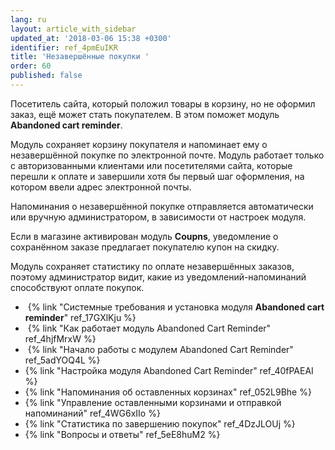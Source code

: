 ```yaml
---
lang: ru
layout: article_with_sidebar
updated_at: '2018-03-06 15:38 +0300'
identifier: ref_4pmEuIKR
title: 'Незавершённые покупки '
order: 60
published: false
---
```

Посетитель сайта, который положил товары в корзину, но не оформил заказ, ещё может стать покупателем. В этом поможет модуль **Abandoned cart reminder**.

Модуль сохраняет корзину покупателя и напоминает ему о незавершённой покупке по электронной почте. Модуль работает только с авторизованными клиентами или посетителями сайта, которые перешли к оплате и завершили хотя бы первый шаг оформления, на котором ввели адрес электронной почты. 

Напоминания о незавершённой покупке отправляется автоматически или вручную администратором, в зависимости от настроек модуля.

Если в магазине активирован модуль **Coupns**, уведомление о сохранённом заказе предлагает покупателю купон на скидку.

Модуль сохраняет статистику по оплате незавершённых заказов, поэтому администратор видит, какие из уведомлений-напоминаний способствуют оплате покупок.

*   {% link "Системные требования и установка модуля **Abandoned cart reminder**" ref_17GXlKju %}
*   {% link "Как работает модуль Abandoned Cart Reminder" ref_4hjfMrxW %}
*   {% link "Начало работы с модулем Abandoned Cart Reminder" ref_5adYOQ4L %}
*   {% link "Настройка модуля  Abandoned Cart Reminder" ref_40fPAEAI %}
*   {% link "Напоминания об оставленных корзинах" ref_052L9Bhe %}
*   {% link "Управление оставленными корзинами и отправкой напоминаний" ref_4WG6xIIo %}
*   {% link "Статистика по завершению покупок" ref_4DzJLOUj %}
*   {% link "Вопросы и ответы" ref_5eE8huM2 %}
